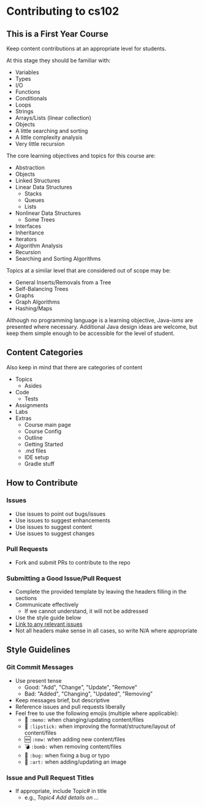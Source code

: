 # Contributing to cs102

## This is a First Year Course

Keep content contributions at an appropriate level for students.

At this stage they should be familiar with:
* Variables
* Types
* I/O
* Functions
* Conditionals
* Loops
* Strings
* Arrays/Lists (linear collection)
* Objects
* A little searching and sorting  
* A little complexity analysis
* Very little recursion

The core learning objectives and topics for this course are:
* Abstraction
* Objects 
* Linked Structures  
* Linear Data Structures
    * Stacks
    * Queues
    * Lists
* Nonlinear Data Structures
    * Some Trees
* Interfaces
* Inheritance
* Iterators  
* Algorithm Analysis
* Recursion
* Searching and Sorting Algorithms

Topics at a similar level that are considered out of scope may be:
* General Inserts/Removals from a Tree
* Self-Balancing Trees  
* Graphs
* Graph Algorithms
* Hashing/Maps

Although no programming language is a learning objective, Java-*isms* are presented where necessary. Additional Java design ideas are welcome, but keep them simple enough to be accessible for the level of student. 


## Content Categories
Also keep in mind that there are categories of content
* Topics
  * Asides
* Code
  * Tests
* Assignments
* Labs
* Extras
  * Course main page
  * Course Config
  * Outline
  * Getting Started
  * .md files
  * IDE setup
  * Gradle stuff

## How to Contribute
### Issues
* Use issues to point out bugs/issues
* Use issues to suggest enhancements
* Use issues to suggest content
* Use issues to suggest changes

### Pull Requests
* Fork and submit PRs to contribute to the repo

### Submitting a Good Issue/Pull Request
* Complete the provided template by leaving the headers filling in the sections
* Communicate effectively
    * If we cannot understand, it will not be addressed
* Use the style guide below
* [Link to any relevant issues](https://docs.github.com/en/issues/tracking-your-work-with-issues/creating-issues/linking-a-pull-request-to-an-issue)  
* Not all headers make sense in all cases, so write N/A where appropriate

## Style Guidelines
### Git Commit Messages
* Use present tense
    * Good: "Add", "Change", "Update", "Remove"
    * Bad: "Added", "Changing", "Updated", "Removing"
* Keep messages brief, but descriptive
* Reference issues and pull requests liberally
* Feel free to use the following emojis (multiple where applicable):
    * :memo: `:memo:` when changing/updating content/files
    * :lipstick: `:lipstick:` when improving the format/structure/layout of content/files    
    * :new: `:new:` when adding new content/files
    * :bomb: `:bomb:` when removing content/files
    * :bug: `:bug:` when fixing a bug or typo
    * :art: `:art:` when adding/updating an image
  
### Issue and Pull Request Titles
* If appropriate, include Topic# in title
  * e.g., _Topic4 Add details on ..._ 